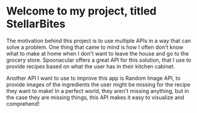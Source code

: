 # Welcome to my project, titled StellarBites

The motivation behind this project is to use multiple APIs in a way that can solve a problem. One thing that came to mind is how I often don't know what to make at home when I don't want to leave the house and go to the grocery store. Spoonacular offers a great API for this solution, that I use to provide recipes based on what the user has in their kitchen cabinet.

Another API I want to use to improve this app is Random Image API, to provide images of the ingredients the user might be missing for the recipe they want to make! In a perfect world, they aren't missing anything, but in the case they are missing things, this API makes it easy to visualize and comprehend!
